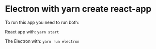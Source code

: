 # Electron with yarn create react-app

To run this app you need to run both:

React app with: `yarn start`

The Electron with: `yarn run electron`
